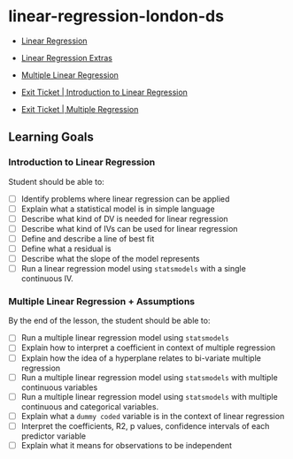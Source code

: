 # linear-regression-london-ds

* [Linear Regression](https://docs.google.com/presentation/d/1Y-VDOVC0Ajc-UoSi74peuhItV0jaNSB9gXy5ErvcN70/edit?usp=sharing)
* [Linear Regression Extras](https://docs.google.com/presentation/d/1lyrPb2evxBlnKVes7jDosN9sfQJZ6inQSQ9Y8kjnJG8/edit?usp=sharing)
* [Multiple Linear Regression](https://docs.google.com/presentation/d/1lyrPb2evxBlnKVes7jDosN9sfQJZ6inQSQ9Y8kjnJG8/edit?usp=sharing)

* [Exit Ticket | Introduction to Linear Regression](https://forms.gle/fYnqXLZr7mesYunG9)
* [Exit Ticket | Multiple Regression](https://forms.gle/byBEQbJQvPSpnT7B9 )

## Learning Goals 

### Introduction to Linear Regression 

Student should be able to:

* [ ] Identify problems where linear regression can be applied 
* [ ] Explain what a statistical model is in simple language 
* [ ] Describe what kind of DV is needed for linear regression
* [ ] Describe what kind of IVs can be used for linear regression 
* [ ] Define and describe a line of best fit 
* [ ] Define what a residual is 
* [ ] Describe what the slope of the model represents
* [ ] Run a linear regression model using `statsmodels` with a single continuous IV.

### Multiple Linear Regression + Assumptions 

By the end of the lesson, the student should be able to:

* [ ] Run a multiple linear regression model using `statsmodels`
* [ ] Explain how to interpret a coefficient in context of multiple regression 
* [ ] Explain how the idea of a hyperplane relates to bi-variate multiple regression  
* [ ] Run a multiple linear regression model using `statsmodels` with multiple continuous variables 
* [ ] Run a multiple linear regression model using `statsmodels` with multiple continuous and categorical variables.
* [ ] Explain what a `dummy coded` variable is in the context of linear regression 
* [ ] Interpret the coefficients, R2, p values, confidence intervals of each predictor variable 
* [ ] Explain what it means for observations to be independent 
